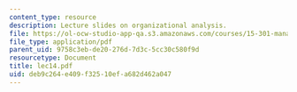```yaml
---
content_type: resource
description: Lecture slides on organizational analysis.
file: https://ol-ocw-studio-app-qa.s3.amazonaws.com/courses/15-301-managerial-psychology-fall-2006/deb9c264e409f32510efa682d462a047_lec14.pdf
file_type: application/pdf
parent_uid: 9758c3eb-de20-276d-7d3c-5cc30c580f9d
resourcetype: Document
title: lec14.pdf
uid: deb9c264-e409-f325-10ef-a682d462a047
---
```

